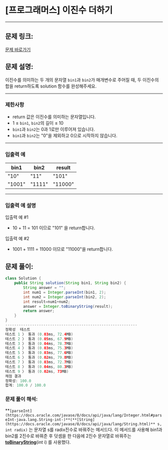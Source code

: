 # [프로그래머스] 이진수 더하기

---

## 문제 링크:

[문제 바로가기](https://school.programmers.co.kr/learn/courses/30/lessons/120885)

## 문제 설명:

이진수를 의미하는 두 개의 문자열 `bin1`과 `bin2`가 매개변수로 주어질 때, 두 이진수의 합을 return하도록 solution 함수를 완성해주세요.

---

### 제한사항

- return 값은 이진수를 의미하는 문자열입니다.
- 1 ≤ `bin1`, `bin2`의 길이 ≤ 10
- `bin1`과 `bin2`는 0과 1로만 이루어져 있습니다.
- `bin1`과 `bin2`는 "0"을 제외하고 0으로 시작하지 않습니다.

---

### 입출력 예

| bin1 | bin2 | result |
| --- | --- | --- |
| "10" | "11" | "101" |
| "1001" | "1111" | "11000" |

---

### 입출력 예 설명

입출력 예 #1

- 10 + 11 = 101 이므로 "101" 을 return합니다.

입출력 예 #2

- 1001 + 1111 = 11000 이므로 "11000"을 return합니다.

## 문제 풀이:

```java
class Solution {
    public String solution(String bin1, String bin2) {
        String answer = "";
        int num1 = Integer.parseInt(bin1, 2);
        int num2 = Integer.parseInt(bin2, 2);
        int result=num1+num2;
        answer = Integer.toBinaryString(result);
        return answer;
    }
}
-----------------------------------------------------------
정확성  테스트
테스트 1 〉	통과 (0.03ms, 72.4MB)
테스트 2 〉	통과 (0.05ms, 67.9MB)
테스트 3 〉	통과 (0.04ms, 78.7MB)
테스트 4 〉	통과 (0.03ms, 75.3MB)
테스트 5 〉	통과 (0.03ms, 77.6MB)
테스트 6 〉	통과 (0.02ms, 79.8MB)
테스트 7 〉	통과 (0.03ms, 72.7MB)
테스트 8 〉	통과 (0.04ms, 80.3MB)
테스트 9 〉	통과 (0.02ms, 73MB)
채점 결과
정확성: 100.0
합계: 100.0 / 100.0
```

### **문제 풀이 해석:**

**`[parseInt](https://docs.oracle.com/javase/8/docs/api/java/lang/Integer.html#parseInt-java.lang.String-int-)**(**[String](https://docs.oracle.com/javase/8/docs/api/java/lang/String.html)** s, int radix)` 는 문자열 s를 radix진수로 바꿔주는 메서드다. 이 메서드를 사용해 bin1과 bin2를 2진수로 바꿔준 후 덧셈을 한 다음에 2진수 문자열로 바꿔주는 **[toBinaryString](https://docs.oracle.com/javase/8/docs/api/java/lang/Integer.html#toBinaryString-int-)**(int i) 를 사용했다.